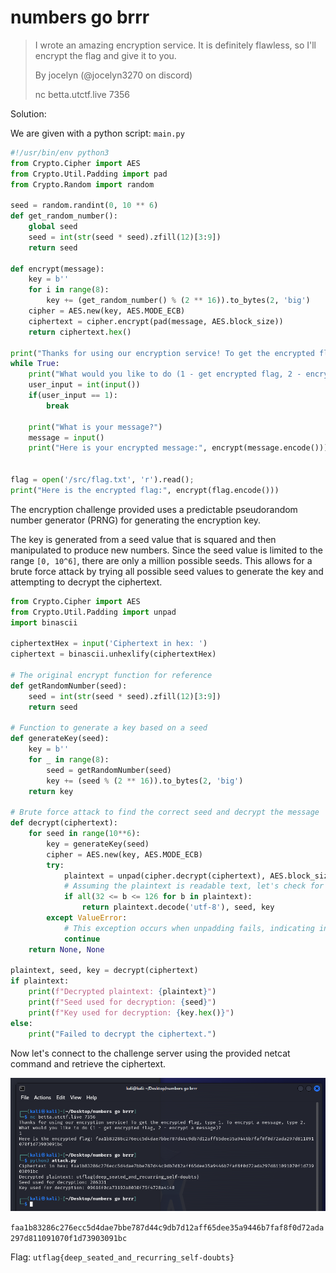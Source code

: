 # numbers go brrr

> I wrote an amazing encryption service. It is definitely flawless, so I'll encrypt the flag and give it to you.
> 
> By jocelyn (@jocelyn3270 on discord)
> 
> nc betta.utctf.live 7356

Solution:

We are given with a python script: `main.py`

```python
#!/usr/bin/env python3
from Crypto.Cipher import AES
from Crypto.Util.Padding import pad
from Crypto.Random import random

seed = random.randint(0, 10 ** 6)
def get_random_number():
    global seed 
    seed = int(str(seed * seed).zfill(12)[3:9])
    return seed

def encrypt(message):
    key = b''
    for i in range(8):
        key += (get_random_number() % (2 ** 16)).to_bytes(2, 'big')
    cipher = AES.new(key, AES.MODE_ECB)
    ciphertext = cipher.encrypt(pad(message, AES.block_size))
    return ciphertext.hex()

print("Thanks for using our encryption service! To get the encrypted flag, type 1. To encrypt a message, type 2.")
while True:
    print("What would you like to do (1 - get encrypted flag, 2 - encrypt a message)?")
    user_input = int(input())
    if(user_input == 1):
        break

    print("What is your message?")
    message = input()
    print("Here is your encrypted message:", encrypt(message.encode()))


flag = open('/src/flag.txt', 'r').read();
print("Here is the encrypted flag:", encrypt(flag.encode()))
```

The encryption challenge provided uses a predictable pseudorandom number generator (PRNG) for generating the encryption key. 

The key is generated from a seed value that is squared and then manipulated to produce new numbers. Since the seed value is limited to the range `[0, 10^6]`, there are only a million possible seeds. This allows for a brute force attack by trying all possible seed values to generate the key and attempting to decrypt the ciphertext.

```python
from Crypto.Cipher import AES
from Crypto.Util.Padding import unpad
import binascii

ciphertextHex = input('Ciphertext in hex: ')
ciphertext = binascii.unhexlify(ciphertextHex)

# The original encrypt function for reference
def getRandomNumber(seed):
    seed = int(str(seed * seed).zfill(12)[3:9])
    return seed

# Function to generate a key based on a seed
def generateKey(seed):
    key = b''
    for _ in range(8):
        seed = getRandomNumber(seed)
        key += (seed % (2 ** 16)).to_bytes(2, 'big')
    return key

# Brute force attack to find the correct seed and decrypt the message
def decrypt(ciphertext):
    for seed in range(10**6):
        key = generateKey(seed)
        cipher = AES.new(key, AES.MODE_ECB)
        try:
            plaintext = unpad(cipher.decrypt(ciphertext), AES.block_size)
            # Assuming the plaintext is readable text, let's check for readable characters
            if all(32 <= b <= 126 for b in plaintext):
                return plaintext.decode('utf-8'), seed, key
        except ValueError:
            # This exception occurs when unpadding fails, indicating incorrect decryption
            continue
    return None, None

plaintext, seed, key = decrypt(ciphertext)
if plaintext:
    print(f"Decrypted plaintext: {plaintext}")
    print(f"Seed used for decryption: {seed}")
    print(f"Key used for decryption: {key.hex()}")
else:
    print("Failed to decrypt the ciphertext.")
```

Now let's connect to the challenge server using the provided netcat command and retrieve the ciphertext.

![image](1.png)

`faa1b83286c276ecc5d4dae7bbe787d44c9db7d12aff65dee35a9446b7faf8f0d72ada297d811091070f1d73903091bc`

Flag: `utflag{deep_seated_and_recurring_self-doubts}`